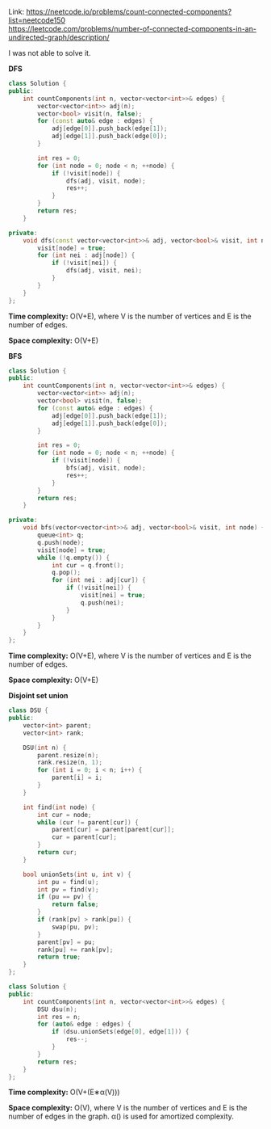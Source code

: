Link: https://neetcode.io/problems/count-connected-components?list=neetcode150  
https://leetcode.com/problems/number-of-connected-components-in-an-undirected-graph/description/

I was not able to solve it.

**DFS**

```cpp
class Solution {
public:
    int countComponents(int n, vector<vector<int>>& edges) {
        vector<vector<int>> adj(n);
        vector<bool> visit(n, false);
        for (const auto& edge : edges) {
            adj[edge[0]].push_back(edge[1]);
            adj[edge[1]].push_back(edge[0]);
        }

        int res = 0;
        for (int node = 0; node < n; ++node) {
            if (!visit[node]) {
                dfs(adj, visit, node);
                res++;
            }
        }
        return res;
    }

private:
    void dfs(const vector<vector<int>>& adj, vector<bool>& visit, int node) {
        visit[node] = true;
        for (int nei : adj[node]) {
            if (!visit[nei]) {
                dfs(adj, visit, nei);
            }
        }
    }
};
```

**Time complexity:** O(V+E), where V is the number of vertices and E is the number of edges.

**Space complexity:** O(V+E)

**BFS**

```cpp
class Solution {
public:
    int countComponents(int n, vector<vector<int>>& edges) {
        vector<vector<int>> adj(n);
        vector<bool> visit(n, false);
        for (const auto& edge : edges) {
            adj[edge[0]].push_back(edge[1]);
            adj[edge[1]].push_back(edge[0]);
        }

        int res = 0;
        for (int node = 0; node < n; ++node) {
            if (!visit[node]) {
                bfs(adj, visit, node);
                res++;
            }
        }
        return res;
    }

private:
    void bfs(vector<vector<int>>& adj, vector<bool>& visit, int node) {
        queue<int> q;
        q.push(node);
        visit[node] = true;
        while (!q.empty()) {
            int cur = q.front();
            q.pop();
            for (int nei : adj[cur]) {
                if (!visit[nei]) {
                    visit[nei] = true;
                    q.push(nei);
                }
            }
        }
    }
};
```

**Time complexity:** O(V+E), where V is the number of vertices and E is the number of edges.

**Space complexity:** O(V+E)

**Disjoint set union**

```cpp
class DSU {
public:
    vector<int> parent;
    vector<int> rank;

    DSU(int n) {
        parent.resize(n);
        rank.resize(n, 1);
        for (int i = 0; i < n; i++) {
            parent[i] = i;
        }
    }

    int find(int node) {
        int cur = node;
        while (cur != parent[cur]) {
            parent[cur] = parent[parent[cur]];
            cur = parent[cur];
        }
        return cur;
    }

    bool unionSets(int u, int v) {
        int pu = find(u);
        int pv = find(v);
        if (pu == pv) {
            return false;
        }
        if (rank[pv] > rank[pu]) {
            swap(pu, pv);
        }
        parent[pv] = pu;
        rank[pu] += rank[pv];
        return true;
    }
};

class Solution {
public:
    int countComponents(int n, vector<vector<int>>& edges) {
        DSU dsu(n);
        int res = n;
        for (auto& edge : edges) {
            if (dsu.unionSets(edge[0], edge[1])) {
                res--;
            }
        }
        return res;
    }
};
```

**Time complexity:** O(V+(E∗α(V)))

**Space complexity:** O(V), where V is the number of vertices and E is the number of edges in the graph. α() is used for amortized complexity.